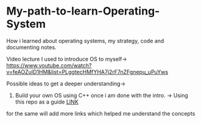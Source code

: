 # My-path-to-learn-Operating-System
How i learned about operating systems, my strategy, code and documenting notes.

Video lecture I used to introduce OS to myself->
 https://www.youtube.com/watch?v=feAOZuID1HM&list=PLggtecHMfYHA7j2rF7nZFgnepu_uPuYws
 
Possible ideas to get a deeper understanding->
 1. Build your own OS using C++ once i am done with the intro.
    -> Using this repo as a guide <a href="https://github.com/SamyPesse/How-to-Make-a-Computer-Operating-System">LINK</a>
    
    
  for the same will add more links which helped me understand the concepts

